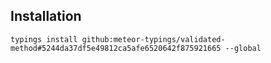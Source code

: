 ## Installation

`typings install github:meteor-typings/validated-method#5244da37df5e49812ca5afe6520642f875921665 --global`
